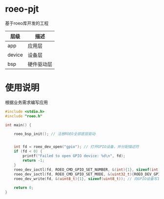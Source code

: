 # roeo-pjt

基于roeo库开发的工程

| 层级         | 描述     |
|-------------|---------|
| app         | 应用层   |
| device      | 设备层   |
| bsp         | 硬件驱动层|

# 使用说明

根据业务需求编写应用

```c
#include <stdio.h>
#include "roeo.h"

int main() {

    roeo_bsp_init(); // 注册ROEO全部底层驱动


    int fd = roeo_dev_open("gpio"); // 打开GPIO设备，并分配描述符
    if (fd < 0) {
        printf("Failed to open GPIO device: %d\n", fd);
        return -1;
    }
    roeo_dev_ioctl(fd, ROEO_CMD_GPIO_SET_NUMBER, &(int){1}, sizeof(int)); // 配置GPIO设备的引脚号
    roeo_dev_ioctl(fd, ROEO_CMD_GPIO_SET_MODE, &(uint32_t){ROEO_DEV_GPIO_MODE_OUTPUT_PP}, sizeof(uint32_t)); // 配置GPIO设备的模式
    roeo_dev_write(fd, &(uint8_t){1}, sizeof(uint8_t)); // 向GPIO设备写1，输出GPIO高电平
    
    return 0;
}
```


